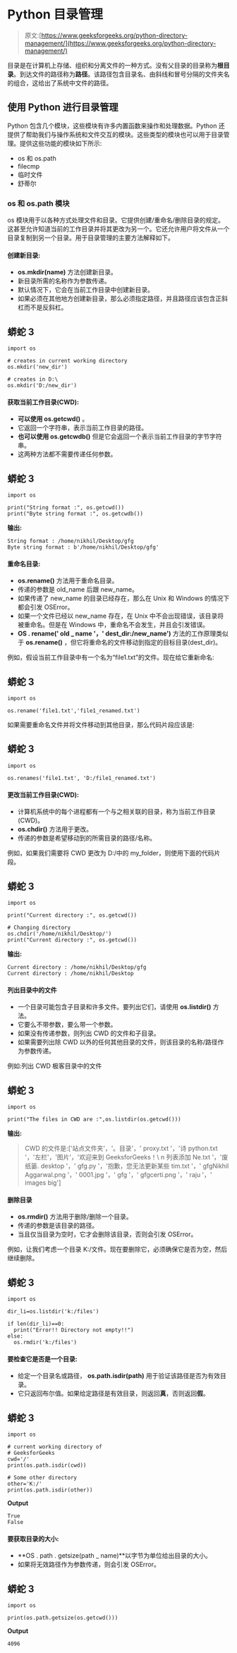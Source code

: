 # Python 目录管理

> 原文:[https://www.geeksforgeeks.org/python-directory-management/](https://www.geeksforgeeks.org/python-directory-management/)

目录是在计算机上存储、组织和分离文件的一种方式。没有父目录的目录称为**根目录**。到达文件的路径称为**路径**。该路径包含目录名、由斜线和冒号分隔的文件夹名的组合，这给出了系统中文件的路径。

## 使用 Python 进行目录管理

Python 包含几个模块，这些模块有许多内置函数来操作和处理数据。Python 还提供了帮助我们与操作系统和文件交互的模块。这些类型的模块也可以用于目录管理。提供这些功能的模块如下所示:

*   os 和 os.path
*   filecmp
*   临时文件
*   舒蒂尔

### os 和 os.path 模块

os 模块用于以各种方式处理文件和目录。它提供创建/重命名/删除目录的规定。这甚至允许知道当前的工作目录并将其更改为另一个。它还允许用户将文件从一个目录复制到另一个目录。用于目录管理的主要方法解释如下。

#### 创建新目录:

*   **os.mkdir(name)** 方法创建新目录。
*   新目录所需的名称作为参数传递。
*   默认情况下，它会在当前工作目录中创建新目录。
*   如果必须在其他地方创建新目录，那么必须指定路径，并且路径应该包含正斜杠而不是反斜杠。

## 蟒蛇 3

```
import os

# creates in current working directory
os.mkdir('new_dir') 

# creates in D:\
os.mkdir('D:/new_dir') 
```

#### 获取当前工作目录(CWD):

*   **可以使用 os.getcwd()** 。
*   它返回一个字符串，表示当前工作目录的路径。
*   **也可以使用 os.getcwdb()** 但是它会返回一个表示当前工作目录的字节字符串。
*   这两种方法都不需要传递任何参数。

## 蟒蛇 3

```
import os

print("String format :", os.getcwd())
print("Byte string format :", os.getcwdb())
```

**输出:**

```
String format : /home/nikhil/Desktop/gfg
Byte string format : b'/home/nikhil/Desktop/gfg'
```

#### 重命名目录:

*   **os.rename()** 方法用于重命名目录。
*   传递的参数是 old_name 后跟 new_name。
*   如果传递了 new_name 的目录已经存在，那么在 Unix 和 Windows 的情况下都会引发 OSError。
*   如果一个文件已经以 new_name 存在，在 Unix 中不会出现错误，该目录将被重命名。但是在 Windows 中，重命名不会发生，并且会引发错误。
*   **OS . rename(' old _ name '，' dest_dir:/new_name')** 方法的工作原理类似于 **os.rename()** ，但它将重命名的文件移动到指定的目标目录(dest_dir)。

例如，假设当前工作目录中有一个名为“file1.txt”的文件。现在给它重新命名:

## 蟒蛇 3

```
import os

os.rename('file1.txt','file1_renamed.txt')
```

如果需要重命名文件并将文件移动到其他目录，那么代码片段应该是:

## 蟒蛇 3

```
import os

os.renames('file1.txt', 'D:/file1_renamed.txt')
```

#### 更改当前工作目录(CWD):

*   计算机系统中的每个进程都有一个与之相关联的目录，称为当前工作目录(CWD)。
*   **os.chdir()** 方法用于更改。
*   传递的参数是希望移动到的所需目录的路径/名称。

例如，如果我们需要将 CWD 更改为 D:/中的 my_folder，则使用下面的代码片段。

## 蟒蛇 3

```
import os

print("Current directory :", os.getcwd())

# Changing directory
os.chdir('/home/nikhil/Desktop/')
print("Current directory :", os.getcwd())
```

**输出:**

```
Current directory : /home/nikhil/Desktop/gfg
Current directory : /home/nikhil/Desktop
```

#### 列出目录中的文件

*   一个目录可能包含子目录和许多文件。要列出它们，请使用 **os.listdir()** 方法。
*   它要么不带参数，要么带一个参数。
*   如果没有传递参数，则列出 CWD 的文件和子目录。
*   如果需要列出除 CWD 以外的任何其他目录的文件，则该目录的名称/路径作为参数传递。

例如:列出 CWD 极客目录中的文件

## 蟒蛇 3

```
import os

print("The files in CWD are :",os.listdir(os.getcwd()))
```

**输出:**

> CWD 的文件是:['站点文件夹'，'。目录'，' proxy.txt '，'诗 python.txt '，'左栏'，'图片'，'欢迎来到 GeeksforGeeks！\ n 列表添加 Ne.txt '，'废纸篓. desktop '，' gfg.py '，'抱歉，您无法更新某些 tim.txt '，' gfgNikhil Aggarwal.png '，' 0001.jpg '，' gfg '，' gfgcerti.png '，' raju '，' images big']

#### 删除目录

*   **os.rmdir()** 方法用于删除/删除一个目录。
*   传递的参数是该目录的路径。
*   当且仅当目录为空时，它才会删除该目录，否则会引发 OSError。

例如，让我们考虑一个目录 K:/文件。现在要删除它，必须确保它是否为空，然后继续删除。

## 蟒蛇 3

```
import os

dir_li=os.listdir('k:/files')

if len(dir_li)==0:
  print("Error!! Directory not empty!!")
else:
  os.rmdir('k:/files')
```

#### 要检查它是否是一个目录:

*   给定一个目录名或路径， **os.path.isdir(path)** 用于验证该路径是否为有效目录。
*   它只返回布尔值。如果给定路径是有效目录，则返回**真**，否则返回**假**。

## 蟒蛇 3

```
import os

# current working directory of
# GeeksforGeeks
cwd='/'
print(os.path.isdir(cwd))

# Some other directory
other='K:/'
print(os.path.isdir(other))
```

**Output**

```
True
False
```

#### 要获取目录的大小:

*   **OS . path . getsize(path _ name)**以字节为单位给出目录的大小。
*   如果将无效路径作为参数传递，则会引发 OSError。

## 蟒蛇 3

```
import os

print(os.path.getsize(os.getcwd()))
```

**Output**

```
4096
```